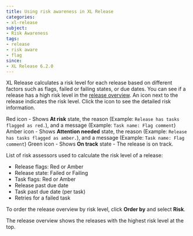 ```yaml
---
title: Using risk awareness in XL Release  
categories:
- xl-release
subject:
- Risk Awareness
tags:
- release
- risk aware
- flag
since:
- XL Release 6.2.0
---
```


XL Release calculates a risk level for each release based on different factors such as flags, failed or failing states, or due dates.
You can see if a release has a high risk level in the [release overview](/xl-release/how-to/using-the-release-overview.html). An icon next to the release indicates the risk level. Click the icon to see the detailed risk information.

Red icon - Shows **At risk** state, the reason (Example: `Release has tasks flagged as red.`), and a message (Example: `Task name: Flag comment`)
Amber icon - Shows **Attention needed** state, the reason (Example: `Release has tasks flagged as amber.`), and a message (Example: `Task name: Flag comment`)
Green icon  - Shows **On track** state - The release is on track.

List of risk assessors used to calculate the risk level of a release:

* Release flags: Red or Amber
* Release state: Failed or Failing
* Task flags: Red or Amber
* Release past due date
* Task past due date (per task)
* Retries for a failed task

To order the release overview by risk level, click **Order by** and select **Risk**.

The release overview shows the releases with the highest risk level at the top.

